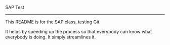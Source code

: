 SAP Test

-----------------------

This README is for the SAP class, testing Git.


It helps by speeding up the process so that everybody can know what everybody is doing. It simply streamlines it.